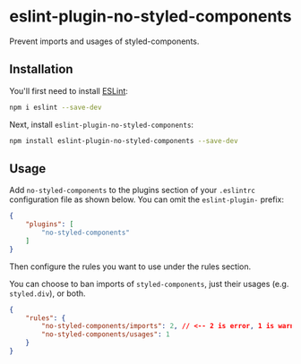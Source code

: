 # eslint-plugin-no-styled-components

Prevent imports and usages of styled-components.

## Installation

You'll first need to install [ESLint](https://eslint.org/):

```sh
npm i eslint --save-dev
```

Next, install `eslint-plugin-no-styled-components`:

```sh
npm install eslint-plugin-no-styled-components --save-dev
```

## Usage

Add `no-styled-components` to the plugins section of your `.eslintrc` configuration file as shown below. You can omit the `eslint-plugin-` prefix:

```json
{
    "plugins": [
        "no-styled-components"
    ]
}
```


Then configure the rules you want to use under the rules section.

You can choose to ban imports of `styled-components`, just their usages (e.g. `styled.div`), or both.


```json
{
    "rules": {
        "no-styled-components/imports": 2, // <-- 2 is error, 1 is warning, 0 is off
        "no-styled-components/usages": 1
    }
}
```
